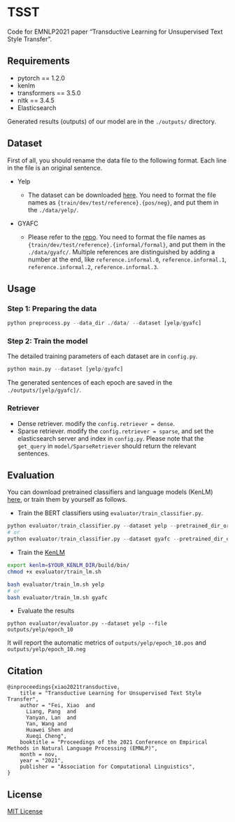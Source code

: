 # TSST
Code for EMNLP2021 paper “Transductive Learning for Unsupervised Text Style Transfer”.

## Requirements
* pytorch == 1.2.0
* kenlm
* transformers == 3.5.0
* nltk == 3.4.5
* Elasticsearch

Generated results (outputs) of our model are in the `./outputs/` directory.

## Dataset
First of all, you should rename the data file to the following format. Each line in the file is an original sentence.
* Yelp
  * The dataset can be downloaded [here](https://github.com/fastnlp/style-transformer/tree/master/data/yelp). You need to format the file names as `{train/dev/test/reference}.{pos/neg}`, and put them in the `./data/yelp/`.

* GYAFC
  * Please refer to the [repo](https://github.com/raosudha89/GYAFC-corpus). You need to format the file names as `{train/dev/test/reference}.{informal/formal}`, and put them in the `./data/gyafc/`. Multiple references are distinguished by adding a number at the end, like `reference.informal.0`, `reference.informal.1`, `reference.informal.2`, `reference.informal.3`.

## Usage

### Step 1: Preparing the data
```python
python preprocess.py --data_dir ./data/ --dataset [yelp/gyafc]
```

### Step 2: Train the model
The detailed training parameters of each dataset are in `config.py`.

```python
python main.py --dataset [yelp/gyafc]
```
The generated sentences of each epoch are saved in the `./outputs/[yelp/gyafc]/`.

### Retriever
* Dense retriever. modify the `config.retriever = dense`.
* Sparse retriever. modify the `config.retriever = sparse`, and set the elasticsearch server and index in `config.py`. Please note that the `get_query` in `model/SparseRetriever` should return the relevant sentences.

## Evaluation

You can download pretrained classifiers and language models (KenLM) [here](https://drive.google.com/file/d/1IUjDf90AlqrnNQB_uBA_3OO2IxJ4aDyE/view?usp=sharing), or train them by yourself as follows.

* Train the BERT classifiers using `evaluator/train_classifier.py`.
```python
python evaluator/train_classifier.py --dataset yelp --pretrained_dir_or_name bert-base-uncased  --max_len 18 --save_model evaluator/classifier/
# or
python evaluator/train_classifier.py --dataset gyafc --pretrained_dir_or_name bert-base-uncased --max_len 32 --save_model evaluator/classifier/
```

* Train the [KenLM](https://github.com/kpu/kenlm)
```sh
export kenlm=$YOUR_KENLM_DIR/build/bin/
chmod +x evaluator/train_lm.sh

bash evaluator/train_lm.sh yelp
# or
bash evaluator/train_lm.sh gyafc
```

* Evaluate the results
```
python evaluator/evaluator.py --dataset yelp --file outputs/yelp/epoch_10
```
It will report the automatic metrics of `outputs/yelp/epoch_10.pos` and `outputs/yelp/epoch_10.neg`

## Citation  
```
@inproceedings{xiao2021transductive,
    title = "Transductive Learning for Unsupervised Text Style Transfer",
    author = "Fei, Xiao  and
      Liang, Pang  and
      Yanyan, Lan  and
      Yan, Wang and
      Huawei Shen and
      Xueqi Cheng",
    booktitle = "Proceedings of the 2021 Conference on Empirical
Methods in Natural Language Processing (EMNLP)",
    month = nov,
    year = "2021",
    publisher = "Association for Computational Linguistics",
}
```

## License
[MIT License](./LICENSE)